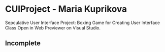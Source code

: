# CUIProject - Maria Kuprikova
 Sepculative User Interface Project: Boxing Game for Creating User Interface Class
 Open in Web Previewer on Visual Studio.

## Incomplete
